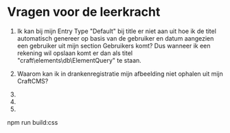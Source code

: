 # Vragen voor de leerkracht
1.   Ik kan bij mijn Entry Type "Default" bij title er niet aan uit hoe ik de titel automatisch genereer op basis van de gebruiker en datum aangezien een gebruiker uit mijn section Gebruikers komt? Dus wanneer ik een rekening wil opslaan komt er dan als titel "craft\elements\db\ElementQuery" te staan. 

2. Waarom kan ik in drankenregistratie mijn afbeelding niet ophalen uit mijn CraftCMS? 

3. 

4. 

5. 




npm run build:css 